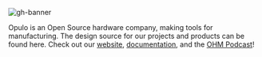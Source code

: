 ![gh-banner](https://github.com/user-attachments/assets/8b023b19-1c0a-4858-9dfa-cdcfc09755ba)

Opulo is an Open Source hardware company, making tools for manufacturing. The design source for our projects and products can be found here. Check out our [website](https://www.opulo.io/), [documentation](https://docs.opulo.io/), and the [OHM Podcast](https://podcast.opulo.io/)!
